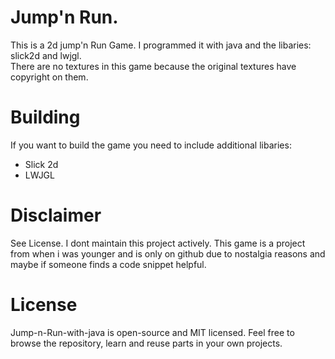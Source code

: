 # Jump'n Run.
This is a 2d jump'n Run Game. I programmed it with java and the libaries: slick2d and lwjgl.  
There are no textures in this game because the original textures have copyright on them.

# Building
If you want to build the game you need to include additional libaries:
- Slick 2d
- LWJGL

# Disclaimer
See License.
I dont maintain this project actively. This game is a project from when i was younger and is only on github due to nostalgia reasons and maybe if someone finds a code snippet helpful.


# License
Jump-n-Run-with-java is open-source and MIT licensed. Feel free to browse the repository, learn and reuse parts in your own projects.
